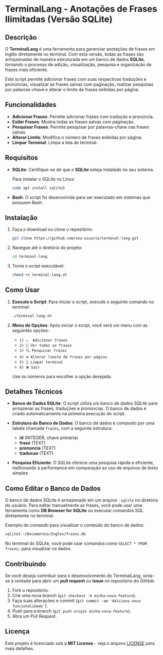 # TerminalLang - Anotações de Frases Ilimitadas (Versão SQLite)

## Descrição
O **TerminalLang** é uma ferramenta para gerenciar anotações de frases em inglês diretamente no terminal. Com esta versão, todas as frases são armazenadas de maneira estruturada em um banco de dados **SQLite**, tornando o processo de adição, visualização, pesquisa e organização de frases mais eficiente.

Este script permite adicionar frases com suas respectivas traduções e pronúncias, visualizar as frases salvas com paginação, realizar pesquisas por palavras-chave e alterar o limite de frases exibidas por página.

## Funcionalidades

- **Adicionar Frases**: Permite adicionar frases com tradução e pronúncia.
- **Exibir Frases**: Mostra todas as frases salvas com paginação.
- **Pesquisar Frases**: Permite pesquisar por palavras-chave nas frases salvas.
- **Alterar Limite**: Modifica o número de frases exibidas por página.
- **Limpar Terminal**: Limpa a tela do terminal.

## Requisitos

- **SQLite**: Certifique-se de que o **SQLite** esteja instalado no seu sistema.
  
  Para instalar o SQLite no Linux:
  
  ```bash
  sudo apt install sqlite3
  ```

- **Bash**: O script foi desenvolvido para ser executado em sistemas que possuem Bash.

## Instalação

1. Faça o download ou clone o repositório:
   ```bash
   git clone https://github.com/seu-usuario/terminal-lang.git
   ```

2. Navegue até o diretório do projeto:
   ```bash
   cd terminal-lang
   ```

3. Torne o script executável:
   ```bash
   chmod +x terminal-lang.sh
   ```

## Como Usar

1. **Execute o Script**:
   Para iniciar o script, execute o seguinte comando no terminal:
   ```bash
   ./terminal-lang.sh
   ```

2. **Menu de Opções**:
   Após iniciar o script, você verá um menu com as seguintes opções:

   - `1) ✏️  Adicionar frases`
   - `2) 📖 Ver todas as frases`
   - `3) 🔍 Pesquisar frases`
   - `4) ⚙️ Alterar limite de frases por página`
   - `5) 🧹 Limpar terminal`
   - `6) ❌ Sair`

   Use os números para escolher a opção desejada.

## Detalhes Técnicos

- **Banco de Dados SQLite**: 
  O script utiliza um banco de dados SQLite para armazenar as frases, traduções e pronúncias. O banco de dados é criado automaticamente na primeira execução do script.

- **Estrutura do Banco de Dados**: 
  O banco de dados é composto por uma tabela chamada `frases`, com a seguinte estrutura:
  - **id** (INTEGER, chave primária)
  - **frase** (TEXT)
  - **pronuncia** (TEXT)
  - **traducao** (TEXT)

- **Pesquisa Eficiente**: 
  O SQLite oferece uma pesquisa rápida e eficiente, melhorando a performance em comparação ao uso de arquivos de texto simples.

## Como Editar o Banco de Dados

O banco de dados SQLite é armazenado em um arquivo `.sqlite` no diretório do usuário. Para editar manualmente as frases, você pode usar uma ferramenta como **DB Browser for SQLite** ou executar comandos SQL diretamente no terminal.

Exemplo de comando para visualizar o conteúdo do banco de dados:

```bash
sqlite3 ~/Documentos/Ingles/frases.db
```

No terminal do SQLite, você pode usar comandos como `SELECT * FROM frases;` para visualizar os dados.

## Contribuindo

Se você deseja contribuir para o desenvolvimento do TerminalLang, sinta-se à vontade para abrir um **pull request** ou **issue** no repositório do GitHub.

1. Fork o repositório.
2. Crie uma nova branch (`git checkout -b minha-nova-feature`).
3. Faça suas alterações e commit (`git commit -am 'Adiciona nova funcionalidade'`).
4. Push para a branch (`git push origin minha-nova-feature`).
5. Abra um Pull Request.

## Licença

Este projeto é licenciado sob a **MIT License** - veja o arquivo [LICENSE](LICENSE) para mais detalhes.

